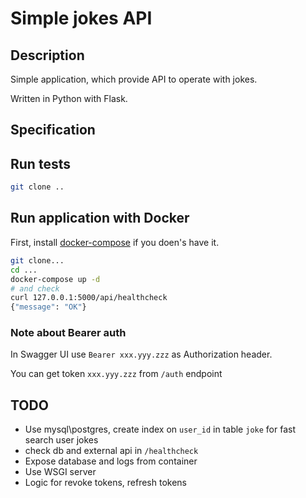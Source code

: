 # Simple jokes API


## Description

Simple application, which provide API to operate with jokes.

Written in Python with Flask.

## Specification


## Run tests

```bash
git clone .. 
```

## Run application with Docker

First, install [docker-compose](https://docs.docker.com/compose/install/) if you doen's have it.

```bash
git clone...
cd ...
docker-compose up -d
# and check
curl 127.0.0.1:5000/api/healthcheck
{"message": "OK"}
```

### Note about Bearer auth
In Swagger UI use `Bearer xxx.yyy.zzz` as Authorization header.

You can get token `xxx.yyy.zzz` from `/auth` endpoint

## TODO

- Use mysql\postgres, create index on `user_id` in table `joke` for fast search user jokes
- check db and external api in `/healthcheck`
- Expose database and logs from container
- Use WSGI server
- Logic for revoke tokens, refresh tokens